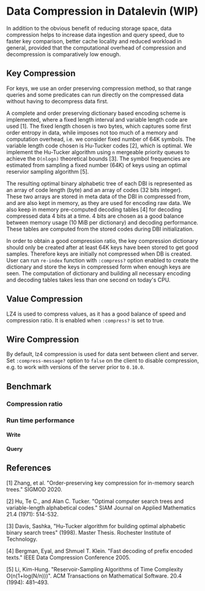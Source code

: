 # Data Compression in Datalevin (WIP)

In addition to the obvious benefit of reducing storage space, data compression
helps to increase data ingestion and query speed, due to faster key comparison,
better cache locality and reduced workload in general, provided that the
computational overhead of compression and decompression is comparatively low
enough.

## Key Compression

For keys, we use an order preserving compression method, so that range queries
and some predicates can run directly on the compressed data without having to
decompress data first.

A complete and order preserving dictionary based encoding scheme is implemented,
where a fixed length interval and variable length code are used [1]. The fixed
length chosen is two bytes, which captures some first order entropy in data,
while imposes not too much of a memory and computation overhead, i.e. we
consider fixed number of 64K symbols. The variable length code chosen is
Hu-Tucker codes [2], which is optimal. We implement the Hu-Tucker algorithm
using `n` mergeable priority queues to achieve the `O(nlogn)` theoretical bounds
[3]. The symbol frequencies are estimated from sampling a fixed number (64K) of
keys using an optimal reservior sampling algorithm [5].

The resulting optimal binary alphabetic tree of each DBI is represented as an
array of code length (byte) and an array of codes (32 bits integer). These two
arrays are stored in meta data of the DBI in compressed from, and are also kept
in memory, as they are used for encoding raw data. We also keep in memory
pre-computed decoding tables [4] for decoding compressed data 4 bits at a time.
4 bits are chosen as a good balance between memory usage (10 MiB per dictionary)
and decoding performance. These tables are computed from the stored codes during
DBI initialization.

In order to obtain a good compression ratio, the key compression dictionary
should only be created after at least 64K keys have been stored to get good
samples. Therefore keys are initially not compressed when DB is created. User can run `re-index`
function with `:compress?` option enabled to create the dictionary and store the
keys in compressed form when enough keys are seen.
The computation of dictionary and building all necessary encoding and
decoding tables takes less than one second on today's CPU.

## Value Compression

LZ4 is used to compress values, as it has a good balance of speed and
compression ratio. It is enabled when `:compress?` is set to true.

## Wire Compression

By default, lz4 compression is used for data sent between client and server. Set
`:compress-message?` option to `false` on the client to disable compression,
e.g. to work with versions of the server prior to `0.10.0`.


## Benchmark

### Compression ratio

### Run time performance

#### Write

#### Query

## References

[1] Zhang, et al. "Order-preserving key compression for in-memory search trees."
SIGMOD 2020.

[2] Hu, Te C., and Alan C. Tucker. "Optimal computer search trees and
variable-length alphabetical codes." SIAM Journal on Applied Mathematics 21.4
(1971): 514-532.

[3] Davis, Sashka, "Hu-Tucker algorithm for building optimal alphabetic binary
search trees" (1998). Master Thesis. Rochester Institute of Technology.

[4] Bergman, Eyal, and Shmuel T. Klein. "Fast decoding of prefix encoded texts."
IEEE Data Compression Conference 2005.

[5] Li, Kim-Hung. "Reservoir-Sampling Algorithms of Time Complexity
O(n(1+log(N/n)))". ACM Transactions on Mathematical Software. 20.4 (1994):
481–493.

